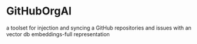 # GitHubOrgAI
a toolset for injection and syncing a GitHub repositories and issues with an vector db embeddings-full representation
